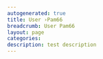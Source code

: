 ```yaml
---
autogenerated: true
title: User ›Pam66
breadcrumb: User Pam66
layout: page
categories: 
description: test description
---
```


